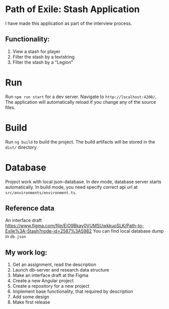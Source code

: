 # Path of Exile: Stash Application

I have made this application as part of the interview process.

## Functionality:
1. View a stash for player
2. Filter the stash by a textstring
3. Filter the stash by a "Legion"

# Run
Run `npm run start` for a dev server. Navigate to `http://localhost:4200/`. The application will automatically reload if you change any of the source files.

# Build
Run `ng build` to build the project. The build artifacts will be stored in the `dist/` directory.

# Database
Project work with local json-database. In dev mode, database server starts automatically.
In build mode, you need specify correct api url at `src/environments/environment.ts`.

## Reference data
An interface draft https://www.figma.com/file/EiO9Bkay0VUMSUwkkuoSLK/Path-to-Exile%3A-Stash?node-id=2587%3A5982
You can find local database dump in `db.json`

## My work log:
1. Get an assignment, read the description
2. Launch db-server and research data structure
3. Make an interface draft at the Figma
4. Create a new Angular project
5. Create a repository for a new project
6. Implement base functionality, that required by description
7. Add some design
8. Make first release
